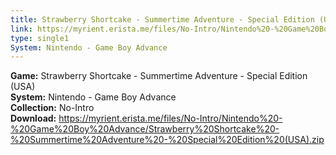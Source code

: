 ```yaml
---
title: Strawberry Shortcake - Summertime Adventure - Special Edition (USA)
link: https://myrient.erista.me/files/No-Intro/Nintendo%20-%20Game%20Boy%20Advance/Strawberry%20Shortcake%20-%20Summertime%20Adventure%20-%20Special%20Edition%20(USA).zip
type: single1
System: Nintendo - Game Boy Advance
---
```

<b>Game:</b> Strawberry Shortcake - Summertime Adventure - Special Edition (USA)<br>
<b>System:</b> Nintendo - Game Boy Advance<br>
<b>Collection:</b> No-Intro<br>
<b>Download:</b> https://myrient.erista.me/files/No-Intro/Nintendo%20-%20Game%20Boy%20Advance/Strawberry%20Shortcake%20-%20Summertime%20Adventure%20-%20Special%20Edition%20(USA).zip